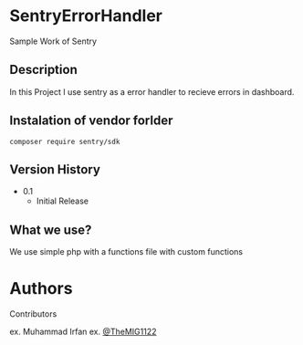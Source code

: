 # SentryErrorHandler

Sample Work of Sentry

## Description

In this Project I use sentry as a error handler to recieve errors in dashboard.

## Instalation of vendor forlder

```
composer require sentry/sdk
```
## Version History

* 0.1
    * Initial Release
## What we use?

We use simple php with a functions file with custom functions

# Authors

Contributors

ex. Muhammad Irfan
ex. [@TheMIG1122](https://github.com/TheMIG1122/)
